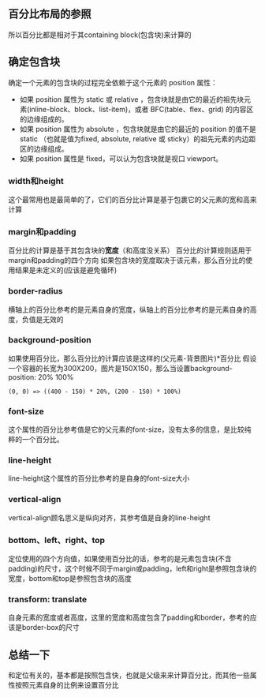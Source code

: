 ## 百分比布局的参照

所以百分比都是相对于其containing block(包含块)来计算的

## 确定包含块

确定一个元素的包含块的过程完全依赖于这个元素的 position 属性：

- 如果 position 属性为 static 或 relative ，包含块就是由它的最近的祖先块元素(inline-block、block、list-item)，或者 BFC(table、flex、grid) 的内容区的边缘组成的。
- 如果 position 属性为 absolute ，包含块就是由它的最近的 position 的值不是 static （也就是值为fixed, absolute, relative 或 sticky）的祖先元素的内边距区的边缘组成。
- 如果 position 属性是 fixed，可以认为包含块就是视口 viewport。


### width和height

这个最常用也是最简单的了，它们的百分比计算是基于包裹它的父元素的宽和高来计算



### margin和padding

百分比的计算是基于其包含块的**宽度**（和高度没关系）
百分比的计算规则适用于margin和padding的四个方向
如果包含块的宽度取决于该元素，那么百分比的使用结果是未定义的(应该是避免循环)

### border-radius

横轴上的百分比参考的是元素自身的宽度，纵轴上的百分比参考的是元素自身的高度，负值是无效的

### background-position

如果使用百分比，那么百分比的计算应该是这样的(父元素-背景图片)*百分比
假设一个容器的长宽为300X200，图片是150X150，那么当设置background-position: 20% 100%
```
(0, 0) => ((400 - 150) * 20%, (200 - 150) * 100%)
```

### font-size

这个属性的百分比参考值是它的父元素的font-size，没有太多的信息，是比较纯粹的一个百分比。

### line-height

line-height这个属性的百分比参考的是自身的font-size大小


### vertical-align

vertical-align顾名思义是纵向对齐，其参考值是自身的line-height

### bottom、left、right、top

定位使用的四个方向值，如果使用百分比的话，参考的是元素包含块(不含padding)的尺寸，这个时候不同于margin或padding，left和right是参照包含块的宽度，bottom和top是参照包含块的高度

### transform: translate

自身元素的宽度或者高度，这里的宽度和高度包含了padding和border，参考的应该是border-box的尺寸

## 总结一下

和定位有关的，基本都是按照包含快，也就是父级来来计算百分比，而其他一些属性按照元素自身的比例来设置百分比
